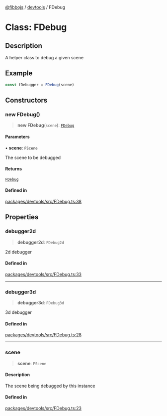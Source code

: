 [@fibbojs](/api/index) / [devtools](/api/devtools) / FDebug

# Class: FDebug

## Description

A helper class to debug a given scene

## Example

```ts
const fDebugger = FDebug(scene)
```

## Constructors

### new FDebug()

> **new FDebug**(`scene`): [`FDebug`](FDebug.md)

#### Parameters

• **scene**: `FScene`

The scene to be debugged

#### Returns

[`FDebug`](FDebug.md)

#### Defined in

[packages/devtools/src/FDebug.ts:38](https://github.com/fibbojs/fibbo/blob/52fe7d6d53b5d477c42887a359f3b480f4835068/packages/devtools/src/FDebug.ts#L38)

## Properties

### debugger2d

> **debugger2d**: `FDebug2d`

2d debugger

#### Defined in

[packages/devtools/src/FDebug.ts:33](https://github.com/fibbojs/fibbo/blob/52fe7d6d53b5d477c42887a359f3b480f4835068/packages/devtools/src/FDebug.ts#L33)

***

### debugger3d

> **debugger3d**: `FDebug3d`

3d debugger

#### Defined in

[packages/devtools/src/FDebug.ts:28](https://github.com/fibbojs/fibbo/blob/52fe7d6d53b5d477c42887a359f3b480f4835068/packages/devtools/src/FDebug.ts#L28)

***

### scene

> **scene**: `FScene`

#### Description

The scene being debugged by this instance

#### Defined in

[packages/devtools/src/FDebug.ts:23](https://github.com/fibbojs/fibbo/blob/52fe7d6d53b5d477c42887a359f3b480f4835068/packages/devtools/src/FDebug.ts#L23)
